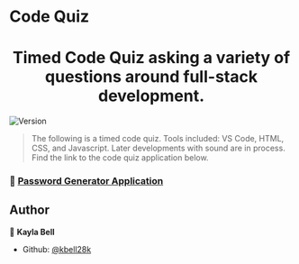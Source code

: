# Code Quiz
<h1 align="center">Timed Code Quiz asking a variety of questions around full-stack development. </h1>
<p>
  <img alt="Version" src="https://img.shields.io/badge/version-0-blue.svg?cacheSeconds=2592000" />
</p>

> The following is a timed code quiz. Tools included: VS Code, HTML, CSS, and Javascript.  Later developments with sound are in process.  Find the link to the code quiz application below.

### 🔑 [Password Generator Application](https://kbell28k.github.io/Portfolio//homework_4/index)

## Author

👤 **Kayla Bell**

* Github: [@kbell28k](https://github.com/kbell28k)


